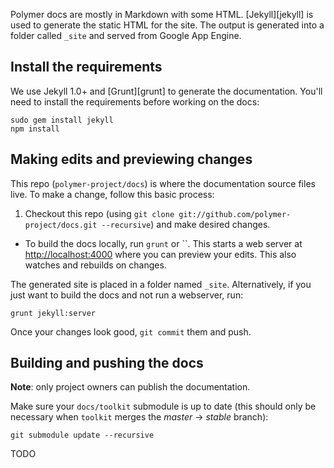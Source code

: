 Polymer docs are mostly in Markdown with some HTML. [Jekyll][jekyll] is used to generate the static HTML for the site. The output is generated into a folder called `_site` and served from Google App Engine.

## Install the requirements

We use Jekyll 1.0+ and [Grunt][grunt] to generate the documentation. You'll need to install the requirements before working on the docs:

    sudo gem install jekyll
    npm install

## Making edits and previewing changes

This repo (`polymer-project/docs`) is where the documentation source files live. To make a change, follow this basic process:

1. Checkout this repo (using `git clone git://github.com/polymer-project/docs.git --recursive`) and make desired changes.
- To build the docs locally, run `grunt` or ``. This starts a web server at
[http://localhost:4000](http://localhost:4000) where you can preview your edits. This also watches and rebuilds on changes.

The generated site is placed in a folder named `_site`. Alternatively, if you just want to
build the docs and not run a webserver, run:

    grunt jekyll:server

Once your changes look good, `git commit` them and push.

## Building and pushing the docs

**Note**: only project owners can publish the documentation.

Make sure your `docs/toolkit` submodule is up to date
(this should only be necessary when `toolkit` merges the *master* -> *stable* branch):

    git submodule update --recursive

TODO

